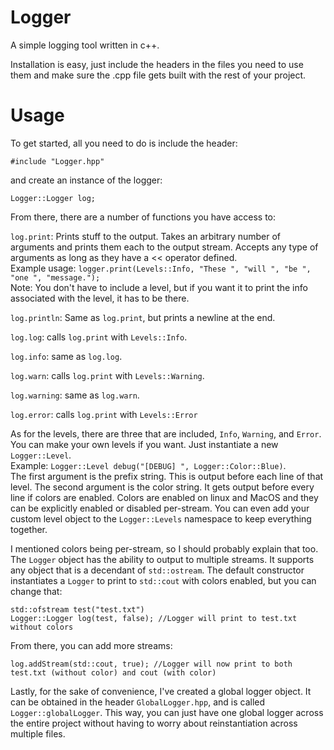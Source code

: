 Logger
======

A simple logging tool written in c++.

Installation is easy, just include the headers in the files you need to use
them and make sure the .cpp file gets built with the rest of your project.

Usage
=====

To get started, all you need to do is include the header:

    #include "Logger.hpp"

and create an instance of the logger:

    Logger::Logger log;

From there, there are a number of functions you have access to:

`log.print`: Prints stuff to the output. Takes an arbitrary number of arguments
and prints them each to the output stream. Accepts any type of arguments as
long as they have a &lt;&lt; operator defined. <br>
Example usage: `logger.print(Levels::Info, "These ", "will ", "be ", "one ", "message.");` <br>
Note: You don't have to include a level, but if you want it to print the info
associated with the level, it has to be there.

`log.println`: Same as `log.print`, but prints a newline at the end.

`log.log`: calls `log.print` with `Levels::Info`.

`log.info`: same as `log.log`.

`log.warn`: calls `log.print` with `Levels::Warning`.

`log.warning`: same as `log.warn`.

`log.error`: calls `log.print` with `Levels::Error`

As for the levels, there are three that are included, `Info`, `Warning`, and
`Error`. You can make your own levels if you want. Just instantiate a new
`Logger::Level`. <br>
Example: `Logger::Level debug("[DEBUG] ", Logger::Color::Blue)`. <br>
The first argument is the prefix string. This is output before each line of
that level. The second argument is the color string. It gets output before
every line if colors are enabled. Colors are enabled on linux and MacOS and
they can be explicitly enabled or disabled per-stream. You can even add your
custom level object to the `Logger::Levels` namespace to keep everything together.

I mentioned colors being per-stream, so I should probably explain that too. The
`Logger` object has the ability to output to multiple streams. It supports any
object that is a decendant of `std::ostream`. The default constructor
instantiates a `Logger` to print to `std::cout` with colors enabled, but you can
change that:

    std::ofstream test("test.txt")
    Logger::Logger log(test, false); //Logger will print to test.txt without colors

From there, you can add more streams:

    log.addStream(std::cout, true); //Logger will now print to both test.txt (without color) and cout (with color)

Lastly, for the sake of convenience, I've created a global logger object. It can be
obtained in the header `GlobalLogger.hpp`, and is called `Logger::globalLogger`.
This way, you can just have one global logger across the entire project without
having to worry about reinstantiation across multiple files.
